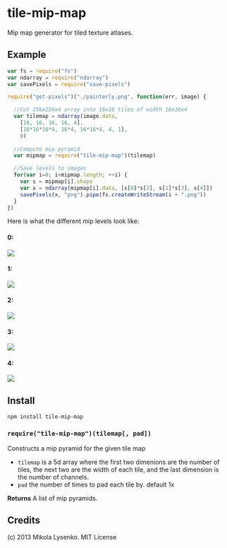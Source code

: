 tile-mip-map
============
Mip map generator for tiled texture atlases.

## Example

```javascript
var fs = require("fs")
var ndarray = require("ndarray")
var savePixels = require("save-pixels")

require("get-pixels")("./painterly.png", function(err, image) {

  //Cut 256x256x4 array into 16x16 tiles of width 16x16x4
  var tilemap = ndarray(image.data,
    [16, 16, 16, 16, 4],
    [16*16*16*4, 16*4, 16*16*4, 4, 1],
    0)
    
  //Compute mip pyramid
  var mipmap = require("tile-mip-map")(tilemap)

  //Save levels to images
  for(var i=0; i<mipmap.length; ++i) {
    var s = mipmap[i].shape
    var x = ndarray(mipmap[i].data, [s[0]*s[2], s[1]*s[3], s[4]])
    savePixels(x, "png").pipe(fs.createWriteStream(i + ".png"))
  }
})
```

Here is what the different mip levels look like:

#### 0:

<img src="https://raw.github.com/mikolalysenko/tile-mip-map/master/example/0.png">

#### 1:

<img src="https://raw.github.com/mikolalysenko/tile-mip-map/master/example/1.png">

#### 2:

<img src="https://raw.github.com/mikolalysenko/tile-mip-map/master/example/2.png">

#### 3:

<img src="https://raw.github.com/mikolalysenko/tile-mip-map/master/example/3.png">

#### 4:

<img src="https://raw.github.com/mikolalysenko/tile-mip-map/master/example/4.png">


## Install

    npm install tile-mip-map
    
### `require("tile-mip-map")(tilemap[, pad])`
Constructs a mip pyramid for the given tile map

* `tilemap` is a 5d array where the first two dimenions are the number of tiles, the next two are the width of each tile, and the last dimension is the number of channels.
* `pad` the number of times to pad each tile by.  default 1x

**Returns** A list of mip pyramids.

## Credits
(c) 2013 Mikola Lysenko. MIT License